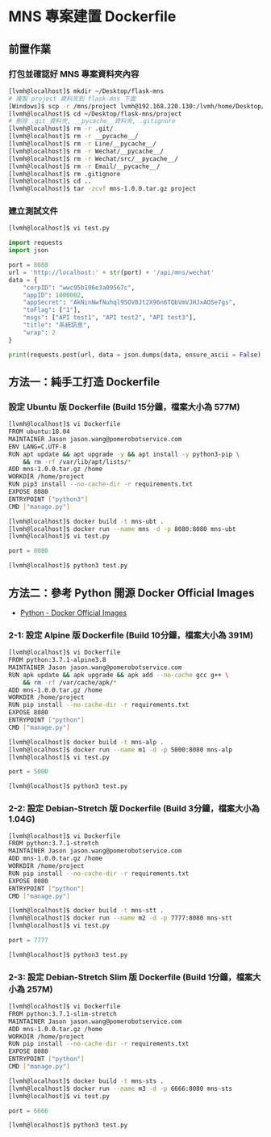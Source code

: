 # MNS 專案建置 Dockerfile
## 前置作業
### 打包並確認好 MNS 專案資料夾內容
```sh
[lvmh@localhost]$ mkdir ~/Desktop/flask-mns
# 複製 project 資料夾到 flask-mns 下面
[Windows]$ scp -r /mns/project lvmh@192.168.220.130:/lvmh/home/Desktop/flask-mns
[lvmh@localhost]$ cd ~/Desktop/flask-mns/project
# 刪除 .git 資料夾, __pycache__資料夾, .gitignore
[lvmh@localhost]$ rm -r .git/
[lvmh@localhost]$ rm -r __pycache__/
[lvmh@localhost]$ rm -r Line/__pycache__/
[lvmh@localhost]$ rm -r Wechat/__pycache__/
[lvmh@localhost]$ rm -r Wechat/src/__pycache__/
[lvmh@localhost]$ rm -r Email/__pycache__/
[lvmh@localhost]$ rm .gitignore
[lvmh@localhost]$ cd ..
[lvmh@localhost]$ tar -zcvf mns-1.0.0.tar.gz project
```

### 建立測試文件
```sh
[lvmh@localhost]$ vi test.py
```
```py
import requests
import json

port = 8080
url = 'http://localhost:' + str(port) + '/api/mns/wechat'
data = {
    "corpID": "wwc95b106e3a09567c",
    "appID": 1000002,
    "appSecret": "AkNinNwfNuhql9SOV0Jt2X96n6TQbVmVJHJxAOSe7gs",
    "toFlag": ["1"],
    "msgs": ["API test1", "API test2", "API test3"],
    "title": "系統訊息",
    "wrap": 2
}

print(requests.post(url, data = json.dumps(data, ensure_ascii = False).encode('utf-8')).json())
```

## 方法一：純手工打造 Dockerfile
### 設定 Ubuntu 版 Dockerfile (Build 15分鐘，檔案大小為 577M)
```sh
[lvmh@localhost]$ vi Dockerfile
FROM ubuntu:18.04
MAINTAINER Jason jason.wang@pomerobotservice.com
ENV LANG=C.UTF-8
RUN apt update && apt upgrade -y && apt install -y python3-pip \
    && rm -rf /var/lib/apt/lists/*
ADD mns-1.0.0.tar.gz /home
WORKDIR /home/project
RUN pip3 install --no-cache-dir -r requirements.txt
EXPOSE 8080
ENTRYPOINT ["python3"]
CMD ["manage.py"]

[lvmh@localhost]$ docker build -t mns-ubt .
[lvmh@localhost]$ docker run --name mns -d -p 8080:8080 mns-ubt
[lvmh@localhost]$ vi test.py
```
```py
port = 8080
```
```sh
[lvmh@localhost]$ python3 test.py
```

## 方法二：參考 Python 開源 Docker Official Images
- [Python - Docker Official Images](https://hub.docker.com/_/python/)

### 2-1: 設定 Alpine 版 Dockerfile (Build 10分鐘，檔案大小為 391M)
```sh
[lvmh@localhost]$ vi Dockerfile
FROM python:3.7.1-alpine3.8
MAINTAINER Jason jason.wang@pomerobotservice.com
RUN apk update && apk upgrade && apk add --no-cache gcc g++ \
    && rm -rf /var/cache/apk/*
ADD mns-1.0.0.tar.gz /home
WORKDIR /home/project
RUN pip install --no-cache-dir -r requirements.txt
EXPOSE 8080
ENTRYPOINT ["python"]
CMD ["manage.py"]

[lvmh@localhost]$ docker build -t mns-alp .
[lvmh@localhost]$ docker run --name m1 -d -p 5000:8080 mns-alp
[lvmh@localhost]$ vi test.py
```
```py
port = 5000
```
```sh
[lvmh@localhost]$ python3 test.py
```

### 2-2: 設定 Debian-Stretch 版 Dockerfile (Build 3分鐘，檔案大小為 1.04G)
```sh
[lvmh@localhost]$ vi Dockerfile
FROM python:3.7.1-stretch
MAINTAINER Jason jason.wang@pomerobotservice.com
ADD mns-1.0.0.tar.gz /home
WORKDIR /home/project
RUN pip install --no-cache-dir -r requirements.txt
EXPOSE 8080
ENTRYPOINT ["python"]
CMD ["manage.py"]

[lvmh@localhost]$ docker build -t mns-stt .
[lvmh@localhost]$ docker run --name m2 -d -p 7777:8080 mns-stt
[lvmh@localhost]$ vi test.py
```
```py
port = 7777
```
```sh
[lvmh@localhost]$ python3 test.py
```

### 2-3: 設定 Debian-Stretch Slim 版 Dockerfile (Build 1分鐘，檔案大小為 257M)
```sh
[lvmh@localhost]$ vi Dockerfile
FROM python:3.7.1-slim-stretch
MAINTAINER Jason jason.wang@pomerobotservice.com
ADD mns-1.0.0.tar.gz /home
WORKDIR /home/project
RUN pip install --no-cache-dir -r requirements.txt
EXPOSE 8080
ENTRYPOINT ["python"]
CMD ["manage.py"]

[lvmh@localhost]$ docker build -t mns-sts .
[lvmh@localhost]$ docker run --name m3 -d -p 6666:8080 mns-sts
[lvmh@localhost]$ vi test.py
```
```py
port = 6666
```
```sh
[lvmh@localhost]$ python3 test.py
```